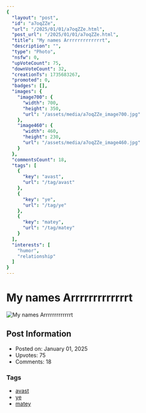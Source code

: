 ```yaml
---
{
  "layout": "post",
  "id": "a7oqZZe",
  "url": "/2025/01/01/a7oqZZe.html",
  "post_url": "/2025/01/01/a7oqZZe.html",
  "title": "My names Arrrrrrrrrrrrrt",
  "description": "",
  "type": "Photo",
  "nsfw": 0,
  "upVoteCount": 75,
  "downVoteCount": 32,
  "creationTs": 1735683267,
  "promoted": 0,
  "badges": [],
  "images": {
    "image700": {
      "width": 700,
      "height": 350,
      "url": "/assets/media/a7oqZZe_image700.jpg"
    },
    "image460": {
      "width": 460,
      "height": 230,
      "url": "/assets/media/a7oqZZe_image460.jpg"
    }
  },
  "commentsCount": 18,
  "tags": [
    {
      "key": "avast",
      "url": "/tag/avast"
    },
    {
      "key": "ye",
      "url": "/tag/ye"
    },
    {
      "key": "matey",
      "url": "/tag/matey"
    }
  ],
  "interests": [
    "humor",
    "relationship"
  ]
}
---
```


# My names Arrrrrrrrrrrrrt

![My names Arrrrrrrrrrrrrt](/assets/media/a7oqZZe_image700.jpg)

## Post Information

- Posted on: January 01, 2025
- Upvotes: 75
- Comments: 18

### Tags

- [avast](/tag/avast)
- [ye](/tag/ye)
- [matey](/tag/matey)
